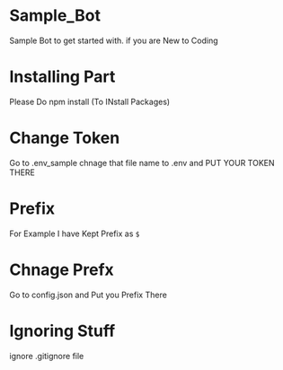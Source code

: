 # Sample_Bot
Sample Bot to get started with.
if you are New to Coding

# Installing Part
Please Do 
npm install (To INstall Packages)

# Change Token
Go to .env_sample 
chnage that file name to .env and PUT YOUR TOKEN THERE

# Prefix
For Example I have Kept Prefix as ```$```
# Chnage Prefx
Go to config.json 
and Put you Prefix There 

# Ignoring Stuff
ignore .gitignore file